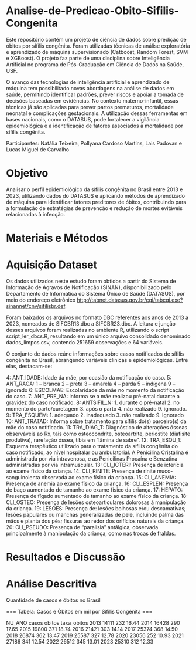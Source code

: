 # Analise-de-Predicao-Obito-Sifilis-Congenita

Este repositório contém um projeto de ciência de dados sobre predição de óbitos por sífilis congênita. Foram utilizadas técnicas de análise exploratória e aprendizado de máquina supervisionado (Catboost, Random Forest, SVM e XGBoost). O projeto faz parte de uma disciplina sobre Inteligência Artificial no programa de Pós-Graduação em Ciência de Dados na Saúde, USF.

O avanço das tecnologias de inteligência artificial e aprendizado de máquina tem possibilitado novas abordagens na análise de dados em saúde, permitindo identificar padrões, prever riscos e apoiar a tomada de decisões baseadas em evidências. No contexto materno-infantil, essas técnicas já são aplicadas para prever partos prematuros, mortalidade neonatal e complicações gestacionais. A utilização dessas ferramentas em bases nacionais, como o DATASUS, pode fortalecer a vigilância epidemiológica e a identificação de fatores associados à mortalidade por sífilis congênita.

Participantes: Natália Teixeira, Pollyana Cardoso Martins, Lais Padovan e Lucas Miguel de Carvalho 


# Objetivo

Analisar o perfil epidemiológico da sífilis congênita no Brasil entre 2013 e 2023, utilizando dados do DATASUS e aplicando métodos de aprendizado de máquina para identificar fatores preditores de óbitos, contribuindo para a formulação de estratégias de prevenção e redução de mortes evitáveis relacionadas à infecção.

# Materiais e Métodos

# Aquisição Dataset

Os dados utilizados neste estudo foram obtidos a partir do Sistema de Informação de Agravos de Notificação (SINAN), disponibilizado pelo Departamento de Informática do Sistema Único de Saúde (DATASUS), por meio do endereço eletrônico http://tabnet.datasus.gov.br/cgi/tabcgi.exe?sinannet/cnv/sifilisbr.def.

Foram baixados os arquivos no formato DBC referentes aos anos de 2013 a 2023, nomeados de SIFCBR13.dbc a SIFCBR23.dbc. A leitura e junção desses arquivos foram realizadas no ambiente R, utilizando o script script_ler_dbcs.R, resultando em um único arquivo consolidado denominado dados_limpos.csv, contendo 251659 observações e 64 variáveis.

O conjunto de dados reúne informações sobre casos notificados de sífilis congênita no Brasil, abrangendo variáveis clínicas e epidemiológicas. Entre elas, destacam-se:

4: ANT_IDADE: Idade da mãe, por ocasião da notificação do caso. 
5: ANT_RACA: 1 – branca 2 – preta 3 – amarela 4 – parda 5 – indígena 9 – ignorado
6: ESCOLMAE: Escolaridade da mãe no momento da notificação do caso.
7: ANT_PRE_NA: Informa se a mãe realizou pré-natal durante a gravidez do caso notificado.
8: ANTSIFIL_N: 1. durante o pré-natal 2. no momento do parto/curetagem 3. após o parto 4. não realizado    9. ignorado.
9: TRA_ESQUEM: 1. adequado 2. inadequado 3. não realizado 9. Ignorado
10: ANT_TRATAD: Informa sobre tratamento para sífilis do(s) parceiro(s) da mãe do caso notificado.
11: TRA_DIAG_T: Diagnóstico de alterações ósseas observáveis ao Rx, tais como osteocondrite, osteoartrite, periostite (diafisite produtiva), rarefação óssea, tíbia em “lâmina de sabre”.
12: TRA_ESQU_1: Esquema terapêutico utilizado para o tratamento da sífilis congênita do caso notificado, ao nível hospitalar ou ambulatorial. A Penicilina Cristalina é administrada por via intravenosa, e as Penicilinas Procaína e Benzatina administradas por via intramuscular.
13: CLI_ICTERI: Presença de icterícia ao exame físico da criança.
14: CLI_RINITE: Presença de rinite muco-sanguinolenta observada ao exame físico da criança.
15: CLI_ANEMIA: Presença de anemia ao exame físico da criança.
16: CLI_ESPLEN: Presença de baço aumentado de tamanho ao exame físico da criança.
17: HEPATO: Presença de fígado aumentado de tamanho ao exame físico da criança.
18: CLI_OSTEO: Presença de lesões osteoarticulares dolorosas à manipulação da criança.
19: LESOES: Presença de: lesões bolhosas e/ou descamativas; lesões papulares ou manchas generalizadas de pele, incluindo palma das mãos e planta dos pés; fissuras ao redor dos orifícios naturais da criança.
20: CLI_PSEUDO: Presença de “paralisia” antálgica, observada principalmente à manipulação da criança, como nas trocas de fraldas.

# Resultados e Discussão

# Análise Descritiva

Quantidade de casos e óbitos no Brasil

=== Tabela: Casos e Óbitos em mil por Sífilis Congênita ===

 NU_ANO  casos  obitos  taxa_obitos
   2013  14111     232        16.44
   2014  16428     290        17.65
   2015  19800     371        18.74
   2016  21421     303        14.14
   2017  25374     368        14.50
   2018  26874     362        13.47
   2019  25587     327        12.78
   2020  23056     252        10.93
   2021  27186     341        12.54
   2022  26512     345        13.01
   2023  25310     312        12.33


